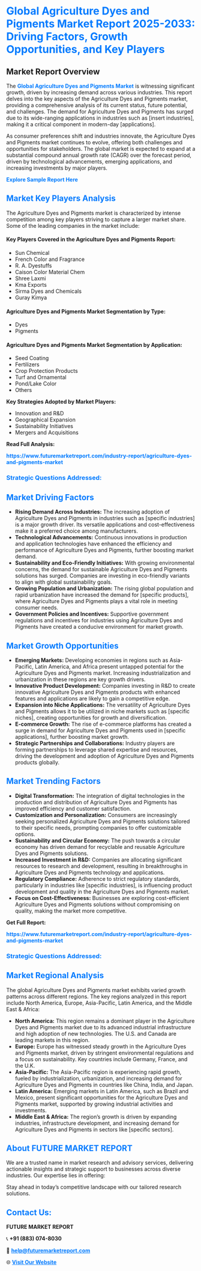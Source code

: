 <h1 style="color: #007BFF;">Global Agriculture Dyes and Pigments Market Report 2025-2033: Driving Factors, Growth Opportunities, and Key Players</h1>

<section id="overview">
<h2>Market Report Overview</h2>
<p>The <a href="https://www.futuremarketreport.com/industry-report/agriculture-dyes-and-pigments-market" style="color: #007BFF; text-decoration: none;"><strong>Global Agriculture Dyes and Pigments Market</strong></a> is witnessing significant growth, driven by increasing demand across various industries. This report delves into the key aspects of the Agriculture Dyes and Pigments market, providing a comprehensive analysis of its current status, future potential, and challenges. The demand for Agriculture Dyes and Pigments has surged due to its wide-ranging applications in industries such as [insert industries], making it a critical component in modern-day [applications].</p>
<p>As consumer preferences shift and industries innovate, the Agriculture Dyes and Pigments market continues to evolve, offering both challenges and opportunities for stakeholders. The global market is expected to expand at a substantial compound annual growth rate (CAGR) over the forecast period, driven by technological advancements, emerging applications, and increasing investments by major players.</p>
</section>

<section id="overview">
<p><a href="https://www.futuremarketreport.com/request-sample/reportId=31167" style="color: #007BFF; text-decoration: none;"><strong>Explore Sample Report Here</strong></a></p>
</section>

<section id="key-players">
<h2 style="color: #007BFF;">Market Key Players Analysis</h2>
<p>The Agriculture Dyes and Pigments market is characterized by intense competition among key players striving to capture a larger market share. Some of the leading companies in the market include:</p>
<h4>Key Players Covered in the Agriculture Dyes and Pigments Report:</h4>
<ul><li>Sun Chemical</li><li>French Color and Fragrance</li><li>R. A. Dyestuffs</li><li>Caison Color Material Chem</li><li>Shree Laxmi</li><li>Kma Exports</li><li>Sirma Dyes and Chemicals</li><li>Guray Kimya</li></ul>
<h4>Agriculture Dyes and Pigments Market Segmentation by Type:</h4>
<ul><li>Dyes</li><li>Pigments</li></ul>

<h4>Agriculture Dyes and Pigments Market Segmentation by Application:</h4>
<ul><li>Seed Coating</li><li>Fertilizers</li><li>Crop Protection Products</li><li>Turf and Ornamental</li><li>Pond/Lake Color</li><li>Others</li></ul>
<p><strong>Key Strategies Adopted by Market Players:</strong></p>
<ul>
<li>Innovation and R&D</li>
<li>Geographical Expansion</li>
<li>Sustainability Initiatives</li>
<li>Mergers and Acquisitions</li>
</ul>
</section>

<section>
<p><strong>Read Full Analysis: </strong></p><a href="https://www.futuremarketreport.com/industry-report/agriculture-dyes-and-pigments-market" style="color: #007BFF; text-decoration: none;"><strong>https://www.futuremarketreport.com/industry-report/agriculture-dyes-and-pigments-market</strong></a>
<h3 style="color: #007BFF;">Strategic Questions Addressed:</h3>
</section>

<section id="driving-factors">
<h2 style="color: #007BFF;">Market Driving Factors</h2>
<ul>
<li><strong>Rising Demand Across Industries:</strong> The increasing adoption of Agriculture Dyes and Pigments in industries such as [specific industries] is a major growth driver. Its versatile applications and cost-effectiveness make it a preferred choice among manufacturers.</li>
<li><strong>Technological Advancements:</strong> Continuous innovations in production and application technologies have enhanced the efficiency and performance of Agriculture Dyes and Pigments, further boosting market demand.</li>
<li><strong>Sustainability and Eco-Friendly Initiatives:</strong> With growing environmental concerns, the demand for sustainable Agriculture Dyes and Pigments solutions has surged. Companies are investing in eco-friendly variants to align with global sustainability goals.</li>
<li><strong>Growing Population and Urbanization:</strong> The rising global population and rapid urbanization have increased the demand for [specific products], where Agriculture Dyes and Pigments plays a vital role in meeting consumer needs.</li>
<li><strong>Government Policies and Incentives:</strong> Supportive government regulations and incentives for industries using Agriculture Dyes and Pigments have created a conducive environment for market growth.</li>
</ul>
</section>

<section id="growth-opportunities">
<h2 style="color: #007BFF;">Market Growth Opportunities</h2>
<ul>
<li><strong>Emerging Markets:</strong> Developing economies in regions such as Asia-Pacific, Latin America, and Africa present untapped potential for the Agriculture Dyes and Pigments market. Increasing industrialization and urbanization in these regions are key growth drivers.</li>
<li><strong>Innovative Product Development:</strong> Companies investing in R&D to create innovative Agriculture Dyes and Pigments products with enhanced features and applications are likely to gain a competitive edge.</li>
<li><strong>Expansion into Niche Applications:</strong> The versatility of Agriculture Dyes and Pigments allows it to be utilized in niche markets such as [specific niches], creating opportunities for growth and diversification.</li>
<li><strong>E-commerce Growth:</strong> The rise of e-commerce platforms has created a surge in demand for Agriculture Dyes and Pigments used in [specific applications], further boosting market growth.</li>
<li><strong>Strategic Partnerships and Collaborations:</strong> Industry players are forming partnerships to leverage shared expertise and resources, driving the development and adoption of Agriculture Dyes and Pigments products globally.</li>
</ul>
</section>

<section id="trending-factors">
<h2 style="color: #007BFF;">Market Trending Factors</h2>
<ul>
<li><strong>Digital Transformation:</strong> The integration of digital technologies in the production and distribution of Agriculture Dyes and Pigments has improved efficiency and customer satisfaction.</li>
<li><strong>Customization and Personalization:</strong> Consumers are increasingly seeking personalized Agriculture Dyes and Pigments solutions tailored to their specific needs, prompting companies to offer customizable options.</li>
<li><strong>Sustainability and Circular Economy:</strong> The push towards a circular economy has driven demand for recyclable and reusable Agriculture Dyes and Pigments solutions.</li>
<li><strong>Increased Investment in R&D:</strong> Companies are allocating significant resources to research and development, resulting in breakthroughs in Agriculture Dyes and Pigments technology and applications.</li>
<li><strong>Regulatory Compliance:</strong> Adherence to strict regulatory standards, particularly in industries like [specific industries], is influencing product development and quality in the Agriculture Dyes and Pigments market.</li>
<li><strong>Focus on Cost-Effectiveness:</strong> Businesses are exploring cost-efficient Agriculture Dyes and Pigments solutions without compromising on quality, making the market more competitive.</li>
</ul>
</section>

<section>
<p><strong>Get Full Report: </strong></p><a href="https://www.futuremarketreport.com/industry-report/agriculture-dyes-and-pigments-market" style="color: #007BFF; text-decoration: none;"><strong>https://www.futuremarketreport.com/industry-report/agriculture-dyes-and-pigments-market</strong></a>
<h3 style="color: #007BFF;">Strategic Questions Addressed:</h3>
</section>


<section id="regional-analysis">
<h2 style="color: #007BFF;">Market Regional Analysis</h2>
<p>The global Agriculture Dyes and Pigments market exhibits varied growth patterns across different regions. The key regions analyzed in this report include North America, Europe, Asia-Pacific, Latin America, and the Middle East & Africa:</p>
<ul>
<li><strong>North America:</strong> This region remains a dominant player in the Agriculture Dyes and Pigments market due to its advanced industrial infrastructure and high adoption of new technologies. The U.S. and Canada are leading markets in this region.</li>
<li><strong>Europe:</strong> Europe has witnessed steady growth in the Agriculture Dyes and Pigments market, driven by stringent environmental regulations and a focus on sustainability. Key countries include Germany, France, and the U.K.</li>
<li><strong>Asia-Pacific:</strong> The Asia-Pacific region is experiencing rapid growth, fueled by industrialization, urbanization, and increasing demand for Agriculture Dyes and Pigments in countries like China, India, and Japan.</li>
<li><strong>Latin America:</strong> Emerging markets in Latin America, such as Brazil and Mexico, present significant opportunities for the Agriculture Dyes and Pigments market, supported by growing industrial activities and investments.</li>
<li><strong>Middle East & Africa:</strong> The region’s growth is driven by expanding industries, infrastructure development, and increasing demand for Agriculture Dyes and Pigments in sectors like [specific sectors].</li>
</ul>
</section>

<footer>
<h2 style="color: #007BFF;">About FUTURE MARKET REPORT</h2>
<p>We are a trusted name in market research and advisory services, delivering actionable insights and strategic support to businesses across diverse industries. Our expertise lies in offering:</p>

<p>Stay ahead in today’s competitive landscape with our tailored research solutions.</p>

<h2 style="color: #007BFF;">Contact Us:</h2>
<p><strong>FUTURE MARKET REPORT</strong></p>
<p>📞 <strong>+91 (883) 074-8030</strong></p>
<p>📧 <strong><a href="mailto:help@futuremarketreport.com" style="color: #007BFF;">help@futuremarketreport.com</a></strong></p>
<p>🌐 <strong><a href="https://www.futuremarketreport.com/" style="color: #007BFF;">Visit Our Website</a></strong></p>
</footer>